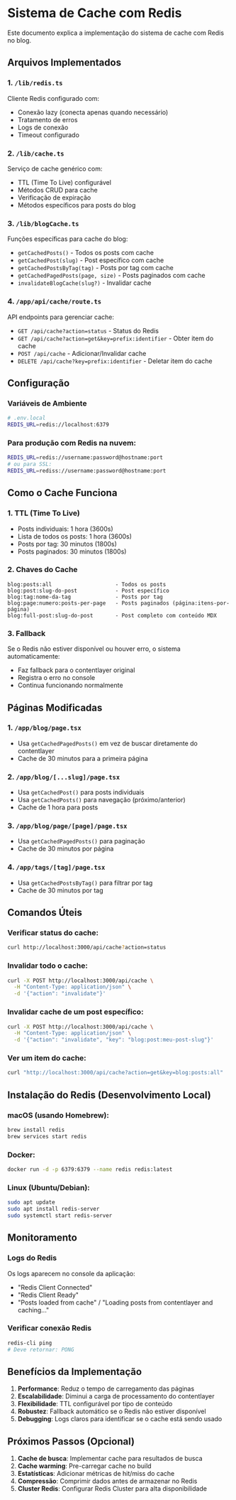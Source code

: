 # Sistema de Cache com Redis

Este documento explica a implementação do sistema de cache com Redis no blog.

## Arquivos Implementados

### 1. `/lib/redis.ts`
Cliente Redis configurado com:
- Conexão lazy (conecta apenas quando necessário)
- Tratamento de erros
- Logs de conexão
- Timeout configurado

### 2. `/lib/cache.ts`
Serviço de cache genérico com:
- TTL (Time To Live) configurável
- Métodos CRUD para cache
- Verificação de expiração
- Métodos específicos para posts do blog

### 3. `/lib/blogCache.ts`
Funções específicas para cache do blog:
- `getCachedPosts()` - Todos os posts com cache
- `getCachedPost(slug)` - Post específico com cache
- `getCachedPostsByTag(tag)` - Posts por tag com cache
- `getCachedPagedPosts(page, size)` - Posts paginados com cache
- `invalidateBlogCache(slug?)` - Invalidar cache

### 4. `/app/api/cache/route.ts`
API endpoints para gerenciar cache:
- `GET /api/cache?action=status` - Status do Redis
- `GET /api/cache?action=get&key=prefix:identifier` - Obter item do cache
- `POST /api/cache` - Adicionar/Invalidar cache
- `DELETE /api/cache?key=prefix:identifier` - Deletar item do cache

## Configuração

### Variáveis de Ambiente
```bash
# .env.local
REDIS_URL=redis://localhost:6379
```

### Para produção com Redis na nuvem:
```bash
REDIS_URL=redis://username:password@hostname:port
# ou para SSL:
REDIS_URL=rediss://username:password@hostname:port
```

## Como o Cache Funciona

### 1. TTL (Time To Live)
- Posts individuais: 1 hora (3600s)
- Lista de todos os posts: 1 hora (3600s)
- Posts por tag: 30 minutos (1800s)
- Posts paginados: 30 minutos (1800s)

### 2. Chaves do Cache
```
blog:posts:all                    - Todos os posts
blog:post:slug-do-post            - Post específico
blog:tag:nome-da-tag              - Posts por tag
blog:page:numero:posts-per-page   - Posts paginados (página:itens-por-página)
blog:full-post:slug-do-post       - Post completo com conteúdo MDX
```

### 3. Fallback
Se o Redis não estiver disponível ou houver erro, o sistema automaticamente:
- Faz fallback para o contentlayer original
- Registra o erro no console
- Continua funcionando normalmente

## Páginas Modificadas

### 1. `/app/blog/page.tsx`
- Usa `getCachedPagedPosts()` em vez de buscar diretamente do contentlayer
- Cache de 30 minutos para a primeira página

### 2. `/app/blog/[...slug]/page.tsx`
- Usa `getCachedPost()` para posts individuais
- Usa `getCachedPosts()` para navegação (próximo/anterior)
- Cache de 1 hora para posts

### 3. `/app/blog/page/[page]/page.tsx`
- Usa `getCachedPagedPosts()` para paginação
- Cache de 30 minutos por página

### 4. `/app/tags/[tag]/page.tsx`
- Usa `getCachedPostsByTag()` para filtrar por tag
- Cache de 30 minutos por tag

## Comandos Úteis

### Verificar status do cache:
```bash
curl http://localhost:3000/api/cache?action=status
```

### Invalidar todo o cache:
```bash
curl -X POST http://localhost:3000/api/cache \
  -H "Content-Type: application/json" \
  -d '{"action": "invalidate"}'
```

### Invalidar cache de um post específico:
```bash
curl -X POST http://localhost:3000/api/cache \
  -H "Content-Type: application/json" \
  -d '{"action": "invalidate", "key": "blog:post:meu-post-slug"}'
```

### Ver um item do cache:
```bash
curl "http://localhost:3000/api/cache?action=get&key=blog:posts:all"
```

## Instalação do Redis (Desenvolvimento Local)

### macOS (usando Homebrew):
```bash
brew install redis
brew services start redis
```

### Docker:
```bash
docker run -d -p 6379:6379 --name redis redis:latest
```

### Linux (Ubuntu/Debian):
```bash
sudo apt update
sudo apt install redis-server
sudo systemctl start redis-server
```

## Monitoramento

### Logs do Redis
Os logs aparecem no console da aplicação:
- "Redis Client Connected"
- "Redis Client Ready"
- "Posts loaded from cache" / "Loading posts from contentlayer and caching..."

### Verificar conexão Redis
```bash
redis-cli ping
# Deve retornar: PONG
```

## Benefícios da Implementação

1. **Performance**: Reduz o tempo de carregamento das páginas
2. **Escalabilidade**: Diminui a carga de processamento do contentlayer
3. **Flexibilidade**: TTL configurável por tipo de conteúdo
4. **Robustez**: Fallback automático se o Redis não estiver disponível
5. **Debugging**: Logs claros para identificar se o cache está sendo usado

## Próximos Passos (Opcional)

1. **Cache de busca**: Implementar cache para resultados de busca
2. **Cache warming**: Pre-carregar cache no build
3. **Estatísticas**: Adicionar métricas de hit/miss do cache
4. **Compressão**: Comprimir dados antes de armazenar no Redis
5. **Cluster Redis**: Configurar Redis Cluster para alta disponibilidade
